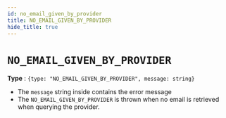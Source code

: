 ```yaml
---
id: no_email_given_by_provider
title: NO_EMAIL_GIVEN_BY_PROVIDER
hide_title: true
---
```


# ``NO_EMAIL_GIVEN_BY_PROVIDER``
**Type** : `{type: "NO_EMAIL_GIVEN_BY_PROVIDER", message: string}`
- The `message` string inside contains the error message
- The `NO_EMAIL_GIVEN_BY_PROVIDER` is thrown when no email is retrieved when querying the provider.